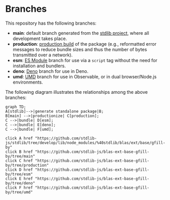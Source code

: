<!--

@license Apache-2.0

Copyright (c) 2022 The Stdlib Authors.

Licensed under the Apache License, Version 2.0 (the "License");
you may not use this file except in compliance with the License.
You may obtain a copy of the License at

    http://www.apache.org/licenses/LICENSE-2.0

Unless required by applicable law or agreed to in writing, software
distributed under the License is distributed on an "AS IS" BASIS,
WITHOUT WARRANTIES OR CONDITIONS OF ANY KIND, either express or implied.
See the License for the specific language governing permissions and
limitations under the License.

-->

# Branches

This repository has the following branches:

-   **main**: default branch generated from the [stdlib project][stdlib-url], where all development takes place.
-   **production**: [production build][production-url] of the package (e.g., reformatted error messages to reduce bundle sizes and thus the number of bytes transmitted over a network).
-   **esm**: [ES Module][esm-url] branch for use via a `script` tag without the need for installation and bundlers.
-   **deno**: [Deno][deno-url] branch for use in Deno.
-   **umd**: [UMD][umd-url] branch for use in Observable, or in dual browser/Node.js environments.

The following diagram illustrates the relationships among the above branches:

```mermaid
graph TD;
A[stdlib]-->|generate standalone package|B;
B[main] -->|productionize| C[production];
C -->|bundle| D[esm];
C -->|bundle| E[deno];
C -->|bundle| F[umd];

click A href "https://github.com/stdlib-js/stdlib/tree/develop/lib/node_modules/%40stdlib/blas/ext/base/gfill-by"
click B href "https://github.com/stdlib-js/blas-ext-base-gfill-by/tree/main"
click C href "https://github.com/stdlib-js/blas-ext-base-gfill-by/tree/production"
click D href "https://github.com/stdlib-js/blas-ext-base-gfill-by/tree/esm"
click E href "https://github.com/stdlib-js/blas-ext-base-gfill-by/tree/deno"
click F href "https://github.com/stdlib-js/blas-ext-base-gfill-by/tree/umd"
```

[stdlib-url]: https://github.com/stdlib-js/stdlib/tree/develop/lib/node_modules/%40stdlib/blas/ext/base/gfill-by
[production-url]: https://github.com/stdlib-js/blas-ext-base-gfill-by/tree/production
[deno-url]: https://github.com/stdlib-js/blas-ext-base-gfill-by/tree/deno
[umd-url]: https://github.com/stdlib-js/blas-ext-base-gfill-by/tree/umd
[esm-url]: https://github.com/stdlib-js/blas-ext-base-gfill-by/tree/esm